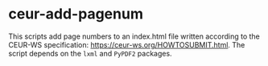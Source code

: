 # ceur-add-pagenum
This scripts add page numbers to an index.html file written according to the
CEUR-WS specification: https://ceur-ws.org/HOWTOSUBMIT.html. The script depends
on the `lxml` and `PyPDF2` packages.

